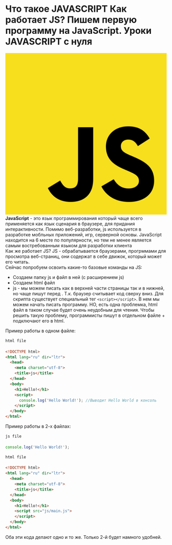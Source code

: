 # Что такое JAVASCRIPT Как работает JS? Пишем первую программу на JavaScript. Уроки JAVASCRIPT с нуля
![](./image/js.png)
**JavaScript** - это язык программирования который чаще всего применяется как язык сценария в браузере, для придания интерактивности. Помимо веб-разработки, js используется
в разработке мобльных приложений, игр, серверной основы. JavaScript находится на 6 месте по популярности, но тем не менее является самым востребованным языком для разработки клиента<br>
Как же работает JS?
JS - обрабатывается браузерами, прогрммами для просмотра веб-страниц, они содержат в себе движок, который может его читать.<br>
Сейчас попробуем освоить какие-то базовые команды на JS:
* Создаем папку js и файл в ней (с расширением js) 
* Создаем html файл
* js - мы можем писать как в верхней части страницы так и в нижней, но чаще пишут перед </body>. Т.к. браузер считывает код сверху вниз. Для скрипта существует специальный тег `<script></script>`.
В нем мы можем начать писать программу. НО, есть одна проблемка, html файл в таком случае будет очень неудобным для чтения. Чтобы решить такую проблему, программисты пишут в отдельном файле + подключают его в html.<br>

Пример работы в одном файле:

```html
html file

<!DOCTYPE html>
<html lang="ru" dir="ltr">
  <head>
    <meta charset="utf-8">
    <title>js</title>
  </head>
  <body>
    <h1>Hello!</h1>
    <script>
      console.log('Hello World!'); //Выводит Hello World в консоль
    </script>
  </body>
</html>
```

Пример работы в 2-х файлах:

```js
js file

console.log('Hello World!');
```

```html
html file

<!DOCTYPE html>
<html lang="ru" dir="ltr">
  <head>
    <meta charset="utf-8">
    <title>js</title>
  </head>
  <body>
    <h1>Hello!</h1>
    <script src="js/main.js">
    </script>
  </body>
</html>
```
Оба эти кода делают одно и то же. Только 2-й будет намного удобней.




